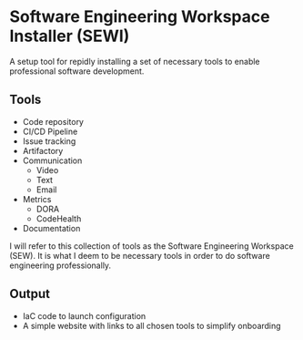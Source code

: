 # Software Engineering Workspace Installer (SEWI)
A setup tool for repidly installing a set of necessary tools to enable professional software development. 

## Tools
* Code repository
* CI/CD Pipeline
* Issue tracking
* Artifactory
* Communication
	* Video
	* Text
	* Email
* Metrics
	* DORA
	* CodeHealth
* Documentation

I will refer to this collection of tools as the Software Engineering Workspace (SEW). It is what I deem to be necessary tools in order to do software engineering professionally. 

## Output
* IaC code to launch configuration
* A simple website with links to all chosen tools to simplify onboarding
